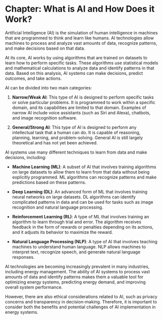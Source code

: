 Chapter: What is AI and How Does it Work?
=========================================

Artificial Intelligence (AI) is the simulation of human intelligence in machines that are programmed to think and learn like humans. AI technologies allow machines to process and analyze vast amounts of data, recognize patterns, and make decisions based on that data.

At its core, AI works by using algorithms that are trained on datasets to learn how to perform specific tasks. These algorithms use statistical models and mathematical calculations to analyze data and identify patterns in that data. Based on this analysis, AI systems can make decisions, predict outcomes, and take actions.

AI can be divided into two main categories:

1. **Narrow/Weak AI**: This type of AI is designed to perform specific tasks or solve particular problems. It is programmed to work within a specific domain, and its capabilities are limited to that domain. Examples of narrow AI include voice assistants (such as Siri and Alexa), chatbots, and image recognition software.

2. **General/Strong AI**: This type of AI is designed to perform any intellectual task that a human can do. It is capable of reasoning, planning, learning, and problem-solving. General AI is still largely theoretical and has not yet been achieved.

AI systems use many different techniques to learn from data and make decisions, including:

* **Machine Learning (ML)**: A subset of AI that involves training algorithms on large datasets to allow them to learn from that data without being explicitly programmed. ML algorithms can recognize patterns and make predictions based on these patterns.

* **Deep Learning (DL)**: An advanced form of ML that involves training neural networks on large datasets. DL algorithms can identify complicated patterns in data and can be used for tasks such as image recognition and natural language processing.

* **Reinforcement Learning (RL)**: A type of ML that involves training an algorithm to learn through trial and error. The algorithm receives feedback in the form of rewards or penalties depending on its actions, and it adjusts its behavior to maximize the reward.

* **Natural Language Processing (NLP)**: A type of AI that involves teaching machines to understand human language. NLP allows machines to interpret text, recognize speech, and generate natural language responses.

AI technologies are becoming increasingly prevalent in many industries, including energy management. The ability of AI systems to process vast amounts of data and identify patterns makes them a valuable tool for optimizing energy systems, predicting energy demand, and improving overall system performance.

However, there are also ethical considerations related to AI, such as privacy concerns and transparency in decision-making. Therefore, it is important to consider both the benefits and potential challenges of AI implementation in energy systems.
